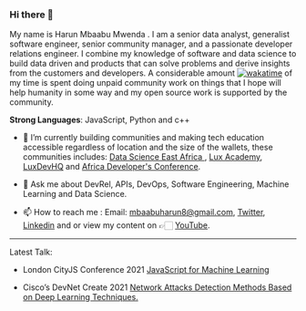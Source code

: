 ### Hi there 👋

My name is Harun Mbaabu Mwenda . I am a senior data analyst, generalist software engineer, senior community manager, and a passionate developer relations engineer. I combine my knowledge of software and data science to build data driven and products that can solve problems and derive insights from the customers and developers. A considerable amount [![wakatime](https://wakatime.com/badge/user/e350a43c-e355-4f24-90e7-548e4dca8f76.svg)](https://wakatime.com/@e350a43c-e355-4f24-90e7-548e4dca8f76) of my time is spent doing unpaid community work on things that I hope will help humanity in some way and my open source work is supported by the community.

**Strong Languages**: JavaScript, Python and c++
  
- 🔭 I’m currently building communities and making tech education accessible regardless of location and the size of the wallets, these communities  includes:  [Data Science  East  Africa ](https://twitter.com/DSEAfrica), [Lux Academy](https://twitter.com/lux_academy), [LuxDevHQ](https://twitter.com/LuxDevHQ) and [Africa Developer's Conference](https://twitter.com/AfricaDevsConf).

- 💬 Ask me about DevRel, APIs, DevOps, Software Engineering, Machine Learning and Data Science.

- 📫 How to reach me : Email: mbaabuharun8@gmail.com, [Twitter](https://twitter.com/HarunMbaabu), [Linkedin](https://www.linkedin.com/in/mbaabu-harun-mwenda-8a89ab174/) and or view my content on 👉🏻 [YouTube](https://www.youtube.com/channel/UCS-zdr8_cuUGNvOhLKUkjZQ).

--------------

Latest Talk:
* London CityJS Conference 2021 [JavaScript for Machine Learning](https://cityjsconf.org/speaker/602044dd75e90e35cb2f21c1)

* Cisco’s DevNet Create 2021 [Network Attacks Detection Methods Based on Deep Learning Techniques.](https://youtu.be/WSdOVCIBj5A)
